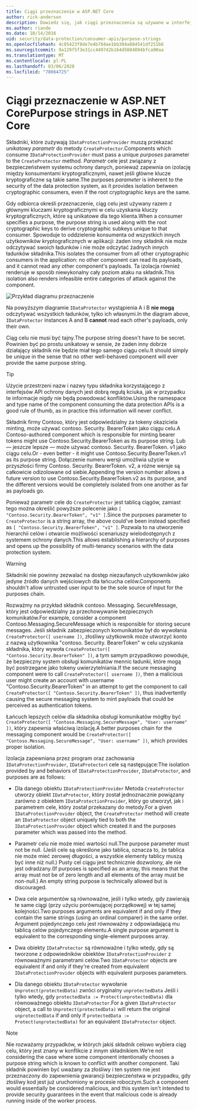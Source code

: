```yaml
---
title: Ciągi przeznaczenie w ASP.NET Core
author: rick-anderson
description: Dowiedz się, jak ciągi przeznaczenia są używane w interfejsach API ochrony danych ASP.NET Core.
ms.author: riande
ms.date: 10/14/2016
uid: security/data-protection/consumer-apis/purpose-strings
ms.openlocfilehash: 4c85423f8de7e4b784ae1bb304a884541df251b6
ms.sourcegitcommit: 9a129f5f3e31cc449742b164d5004894bfca90aa
ms.translationtype: MT
ms.contentlocale: pl-PL
ms.lasthandoff: 03/06/2020
ms.locfileid: "78664725"
---
```

# <a name="purpose-strings-in-aspnet-core"></a><span data-ttu-id="c9f59-103">Ciągi przeznaczenie w ASP.NET Core</span><span class="sxs-lookup"><span data-stu-id="c9f59-103">Purpose strings in ASP.NET Core</span></span>

<a name="data-protection-consumer-apis-purposes"></a>

<span data-ttu-id="c9f59-104">Składniki, które zużywają `IDataProtectionProvider` muszą przekazać *unikatowy parametr* do metody `CreateProtector`.</span><span class="sxs-lookup"><span data-stu-id="c9f59-104">Components which consume `IDataProtectionProvider` must pass a unique *purposes* parameter to the `CreateProtector` method.</span></span> <span data-ttu-id="c9f59-105">*Parametr* cele jest związany z bezpieczeństwem systemu ochrony danych, ponieważ zapewnia on izolację między konsumentami kryptograficznymi, nawet jeśli główne klucze kryptograficzne są takie same.</span><span class="sxs-lookup"><span data-stu-id="c9f59-105">The purposes *parameter* is inherent to the security of the data protection system, as it provides isolation between cryptographic consumers, even if the root cryptographic keys are the same.</span></span>

<span data-ttu-id="c9f59-106">Gdy odbiorca określi przeznaczenie, ciąg celu jest używany razem z głównymi kluczami kryptograficznymi w celu uzyskania kluczy kryptograficznych, które są unikatowe dla tego klienta.</span><span class="sxs-lookup"><span data-stu-id="c9f59-106">When a consumer specifies a purpose, the purpose string is used along with the root cryptographic keys to derive cryptographic subkeys unique to that consumer.</span></span> <span data-ttu-id="c9f59-107">Spowoduje to oddzielenie konsumenta od wszystkich innych użytkowników kryptograficznych w aplikacji: żaden inny składnik nie może odczytywać swoich ładunków i nie może odczytać żadnych innych ładunków składnika.</span><span class="sxs-lookup"><span data-stu-id="c9f59-107">This isolates the consumer from all other cryptographic consumers in the application: no other component can read its payloads, and it cannot read any other component's payloads.</span></span> <span data-ttu-id="c9f59-108">Ta izolacja również renderuje w sposób niewykonalny cały poziom ataku na składnik.</span><span class="sxs-lookup"><span data-stu-id="c9f59-108">This isolation also renders infeasible entire categories of attack against the component.</span></span>

![Przykład diagramu przeznaczenie](purpose-strings/_static/purposes.png)

<span data-ttu-id="c9f59-110">Na powyższym diagramie `IDataProtector` wystąpienia A i B **nie mogą** odczytywać wszystkich ładunków, tylko ich własnymi.</span><span class="sxs-lookup"><span data-stu-id="c9f59-110">In the diagram above, `IDataProtector` instances A and B **cannot** read each other's payloads, only their own.</span></span>

<span data-ttu-id="c9f59-111">Ciąg celu nie musi być tajny.</span><span class="sxs-lookup"><span data-stu-id="c9f59-111">The purpose string doesn't have to be secret.</span></span> <span data-ttu-id="c9f59-112">Powinien być po prostu unikatowy w sensie, że żaden inny dobrze działający składnik nie będzie miał tego samego ciągu celu.</span><span class="sxs-lookup"><span data-stu-id="c9f59-112">It should simply be unique in the sense that no other well-behaved component will ever provide the same purpose string.</span></span>

>[!TIP]
> <span data-ttu-id="c9f59-113">Użycie przestrzeni nazw i nazwy typu składnika korzystającego z interfejsów API ochrony danych jest dobrą regułą kciuka, jak w przypadku te informacje nigdy nie będą powodować konfliktów.</span><span class="sxs-lookup"><span data-stu-id="c9f59-113">Using the namespace and type name of the component consuming the data protection APIs is a good rule of thumb, as in practice this information will never conflict.</span></span>
>
><span data-ttu-id="c9f59-114">Składnik firmy Contoso, który jest odpowiedzialny za tokeny okaziciela minting, może używać contoso. Security. BearerToken jako ciągu celu.</span><span class="sxs-lookup"><span data-stu-id="c9f59-114">A Contoso-authored component which is responsible for minting bearer tokens might use Contoso.Security.BearerToken as its purpose string.</span></span> <span data-ttu-id="c9f59-115">Lub — jeszcze lepsze — może używać contoso. Security. BearerToken. v1 jako ciągu celu.</span><span class="sxs-lookup"><span data-stu-id="c9f59-115">Or - even better - it might use Contoso.Security.BearerToken.v1 as its purpose string.</span></span> <span data-ttu-id="c9f59-116">Dołączenie numeru wersji umożliwia użycie w przyszłości firmy Contoso. Security. BearerToken. v2, a różne wersje są całkowicie odizolowane od siebie.</span><span class="sxs-lookup"><span data-stu-id="c9f59-116">Appending the version number allows a future version to use Contoso.Security.BearerToken.v2 as its purpose, and the different versions would be completely isolated from one another as far as payloads go.</span></span>

<span data-ttu-id="c9f59-117">Ponieważ parametr cele do `CreateProtector` jest tablicą ciągów, zamiast tego można określić powyższe polecenie jako `[ "Contoso.Security.BearerToken", "v1" ]`.</span><span class="sxs-lookup"><span data-stu-id="c9f59-117">Since the purposes parameter to `CreateProtector` is a string array, the above could've been instead specified as `[ "Contoso.Security.BearerToken", "v1" ]`.</span></span> <span data-ttu-id="c9f59-118">Pozwala to na utworzenie hierarchii celów i otwarcie możliwości scenariuszy wielodostępnych z systemem ochrony danych.</span><span class="sxs-lookup"><span data-stu-id="c9f59-118">This allows establishing a hierarchy of purposes and opens up the possibility of multi-tenancy scenarios with the data protection system.</span></span>

<a name="data-protection-contoso-purpose"></a>

>[!WARNING]
> <span data-ttu-id="c9f59-119">Składniki nie powinny zezwalać na dostęp niezaufanych użytkowników jako jedyne źródło danych wejściowych dla łańcucha celów.</span><span class="sxs-lookup"><span data-stu-id="c9f59-119">Components shouldn't allow untrusted user input to be the sole source of input for the purposes chain.</span></span>
>
><span data-ttu-id="c9f59-120">Rozważmy na przykład składnik contoso. Messaging. SecureMessage, który jest odpowiedzialny za przechowywanie bezpiecznych komunikatów.</span><span class="sxs-lookup"><span data-stu-id="c9f59-120">For example, consider a component Contoso.Messaging.SecureMessage which is responsible for storing secure messages.</span></span> <span data-ttu-id="c9f59-121">Jeśli składnik zabezpieczonych komunikatów był do wywołania `CreateProtector([ username ])`, złośliwy użytkownik może utworzyć konto z nazwą użytkownika "contoso. Security. BearerToken" w celu uzyskania składnika, który wywoła `CreateProtector([ "Contoso.Security.BearerToken" ])`, a tym samym przypadkowo powoduje, że bezpieczny system obsługi komunikatów mennic ładunki, które mogą być postrzegane jako tokeny uwierzytelniania.</span><span class="sxs-lookup"><span data-stu-id="c9f59-121">If the secure messaging component were to call `CreateProtector([ username ])`, then a malicious user might create an account with username "Contoso.Security.BearerToken" in an attempt to get the component to call `CreateProtector([ "Contoso.Security.BearerToken" ])`, thus inadvertently causing the secure messaging system to mint payloads that could be perceived as authentication tokens.</span></span>
>
><span data-ttu-id="c9f59-122">Łańcuch lepszych celów dla składnika obsługi komunikatów mógłby być `CreateProtector([ "Contoso.Messaging.SecureMessage", "User: username" ])`, który zapewnia właściwą izolację.</span><span class="sxs-lookup"><span data-stu-id="c9f59-122">A better purposes chain for the messaging component would be `CreateProtector([ "Contoso.Messaging.SecureMessage", "User: username" ])`, which provides proper isolation.</span></span>

<span data-ttu-id="c9f59-123">Izolacja zapewniana przez program oraz zachowania `IDataProtectionProvider`, `IDataProtector`i cele są następujące:</span><span class="sxs-lookup"><span data-stu-id="c9f59-123">The isolation provided by and behaviors of `IDataProtectionProvider`, `IDataProtector`, and purposes are as follows:</span></span>

* <span data-ttu-id="c9f59-124">Dla danego obiektu `IDataProtectionProvider` Metoda `CreateProtector` utworzy obiekt `IDataProtector`, który został jednoznacznie powiązany zarówno z obiektem `IDataProtectionProvider`, który go utworzył, jak i parametrem cele, który został przekazany do metody.</span><span class="sxs-lookup"><span data-stu-id="c9f59-124">For a given `IDataProtectionProvider` object, the `CreateProtector` method will create an `IDataProtector` object uniquely tied to both the `IDataProtectionProvider` object which created it and the purposes parameter which was passed into the method.</span></span>

* <span data-ttu-id="c9f59-125">Parametr celu nie może mieć wartości null.</span><span class="sxs-lookup"><span data-stu-id="c9f59-125">The purpose parameter must not be null.</span></span> <span data-ttu-id="c9f59-126">(Jeśli cele są określone jako tablica, oznacza to, że tablica nie może mieć zerowej długości, a wszystkie elementy tablicy muszą być inne niż null.) Pusty cel ciągu jest technicznie dozwolony, ale nie jest odradzany.</span><span class="sxs-lookup"><span data-stu-id="c9f59-126">(If purposes is specified as an array, this means that the array must not be of zero length and all elements of the array must be non-null.) An empty string purpose is technically allowed but is discouraged.</span></span>

* <span data-ttu-id="c9f59-127">Dwa cele argumentów są równoważne, jeśli i tylko wtedy, gdy zawierają te same ciągi (przy użyciu porównującej porządkowej) w tej samej kolejności.</span><span class="sxs-lookup"><span data-stu-id="c9f59-127">Two purposes arguments are equivalent if and only if they contain the same strings (using an ordinal comparer) in the same order.</span></span> <span data-ttu-id="c9f59-128">Argument pojedynczego celu jest równoważny z odpowiadającą mu tablicą celów pojedynczego elementu.</span><span class="sxs-lookup"><span data-stu-id="c9f59-128">A single purpose argument is equivalent to the corresponding single-element purposes array.</span></span>

* <span data-ttu-id="c9f59-129">Dwa obiekty `IDataProtector` są równoważne i tylko wtedy, gdy są tworzone z odpowiedników obiektów `IDataProtectionProvider` z równoważnymi parametrami celów.</span><span class="sxs-lookup"><span data-stu-id="c9f59-129">Two `IDataProtector` objects are equivalent if and only if they're created from equivalent `IDataProtectionProvider` objects with equivalent purposes parameters.</span></span>

* <span data-ttu-id="c9f59-130">Dla danego obiektu `IDataProtector` wywołanie `Unprotect(protectedData)` zwróci oryginalny `unprotectedData` Jeśli i tylko wtedy, gdy `protectedData := Protect(unprotectedData)` dla równoważnego obiektu `IDataProtector`.</span><span class="sxs-lookup"><span data-stu-id="c9f59-130">For a given `IDataProtector` object, a call to `Unprotect(protectedData)` will return the original `unprotectedData` if and only if `protectedData := Protect(unprotectedData)` for an equivalent `IDataProtector` object.</span></span>

> [!NOTE]
> <span data-ttu-id="c9f59-131">Nie rozważamy przypadków, w których jakiś składnik celowo wybiera ciąg celu, który jest znany w konflikcie z innym składnikiem.</span><span class="sxs-lookup"><span data-stu-id="c9f59-131">We're not considering the case where some component intentionally chooses a purpose string which is known to conflict with another component.</span></span> <span data-ttu-id="c9f59-132">Taki składnik powinien być uważany za złośliwy i ten system nie jest przeznaczony do zapewnienia gwarancji bezpieczeństwa w przypadku, gdy złośliwy kod jest już uruchomiony w procesie roboczym.</span><span class="sxs-lookup"><span data-stu-id="c9f59-132">Such a component would essentially be considered malicious, and this system isn't intended to provide security guarantees in the event that malicious code is already running inside of the worker process.</span></span>
